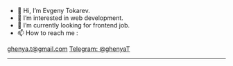 - 👋 Hi, I’m Evgeny Tokarev.
- 👀 I’m interested in web development.
- 🌱 I’m currently looking for frontend job.
- 📫 How to reach me : 

<a href="mailto: ghenya.t@gmail.com">ghenya.t@gmail.com</a>
[Telegram: @ghenyaT](https://t.me/ghenyaT)

---


